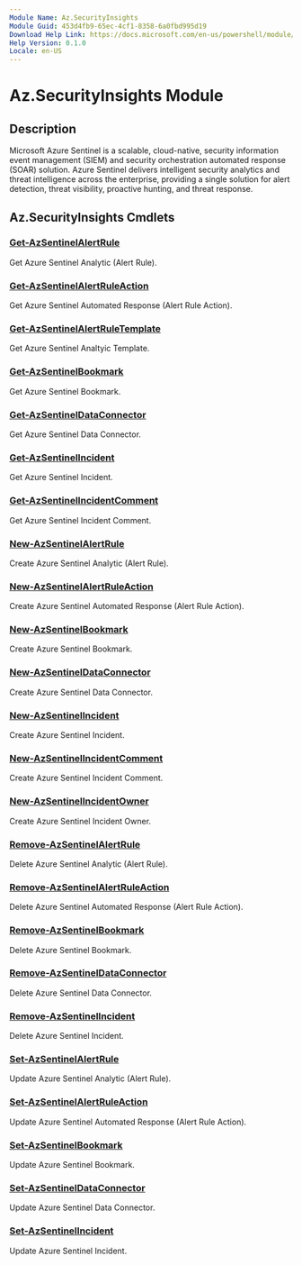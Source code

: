 ```yaml
---
Module Name: Az.SecurityInsights
Module Guid: 453d4fb9-65ec-4cf1-8358-6a0fbd995d19
Download Help Link: https://docs.microsoft.com/en-us/powershell/module/az.securityinsights
Help Version: 0.1.0
Locale: en-US
---
```


# Az.SecurityInsights Module
## Description
Microsoft Azure Sentinel is a scalable, cloud-native, security information event management (SIEM) and security orchestration automated response (SOAR) solution. Azure Sentinel delivers intelligent security analytics and threat intelligence across the enterprise, providing a single solution for alert detection, threat visibility, proactive hunting, and threat response.

## Az.SecurityInsights Cmdlets
### [Get-AzSentinelAlertRule](Get-AzSentinelAlertRule.md)
Get Azure Sentinel Analytic (Alert Rule).

### [Get-AzSentinelAlertRuleAction](Get-AzSentinelAlertRuleAction.md)
Get Azure Sentinel Automated Response (Alert Rule Action).

### [Get-AzSentinelAlertRuleTemplate](Get-AzSentinelAlertRuleTemplate.md)
Get Azure Sentinel Analtyic Template.

### [Get-AzSentinelBookmark](Get-AzSentinelBookmark.md)
Get Azure Sentinel Bookmark.

### [Get-AzSentinelDataConnector](Get-AzSentinelDataConnector.md)
Get Azure Sentinel Data Connector.

### [Get-AzSentinelIncident](Get-AzSentinelIncident.md)
Get Azure Sentinel Incident.

### [Get-AzSentinelIncidentComment](Get-AzSentinelIncidentComment.md)
Get Azure Sentinel Incident Comment.

### [New-AzSentinelAlertRule](New-AzSentinelAlertRule.md)
Create Azure Sentinel Analytic (Alert Rule).

### [New-AzSentinelAlertRuleAction](New-AzSentinelAlertRuleAction.md)
Create Azure Sentinel Automated Response (Alert Rule Action).

### [New-AzSentinelBookmark](New-AzSentinelBookmark.md)
Create Azure Sentinel Bookmark.

### [New-AzSentinelDataConnector](New-AzSentinelDataConnector.md)
Create Azure Sentinel Data Connector.

### [New-AzSentinelIncident](New-AzSentinelIncident.md)
Create Azure Sentinel Incident.

### [New-AzSentinelIncidentComment](New-AzSentinelIncidentComment.md)
Create Azure Sentinel Incident Comment.

### [New-AzSentinelIncidentOwner](New-AzSentinelIncidentOwner.md)
Create Azure Sentinel Incident Owner.

### [Remove-AzSentinelAlertRule](Remove-AzSentinelAlertRule.md)
Delete Azure Sentinel Analytic (Alert Rule).

### [Remove-AzSentinelAlertRuleAction](Remove-AzSentinelAlertRuleAction.md)
Delete Azure Sentinel Automated Response (Alert Rule Action).

### [Remove-AzSentinelBookmark](Remove-AzSentinelBookmark.md)
Delete Azure Sentinel Bookmark.

### [Remove-AzSentinelDataConnector](Remove-AzSentinelDataConnector.md)
Delete Azure Sentinel Data Connector.

### [Remove-AzSentinelIncident](Remove-AzSentinelIncident.md)
Delete Azure Sentinel Incident.

### [Set-AzSentinelAlertRule](Set-AzSentinelAlertRule.md)
Update Azure Sentinel Analytic (Alert Rule).

### [Set-AzSentinelAlertRuleAction](Set-AzSentinelAlertRuleAction.md)
Update Azure Sentinel Automated Response (Alert Rule Action).

### [Set-AzSentinelBookmark](Set-AzSentinelBookmark.md)
Update Azure Sentinel Bookmark.

### [Set-AzSentinelDataConnector](Set-AzSentinelDataConnector.md)
Update Azure Sentinel Data Connector.

### [Set-AzSentinelIncident](Set-AzSentinelIncident.md)
Update Azure Sentinel Incident.

